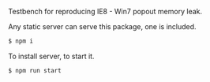 Testbench for reproducing IE8 - Win7 popout memory leak.

Any static server can serve this package, one is included.

```bash
$ npm i
```

To install server, to start it.

```bash
$ npm run start
```